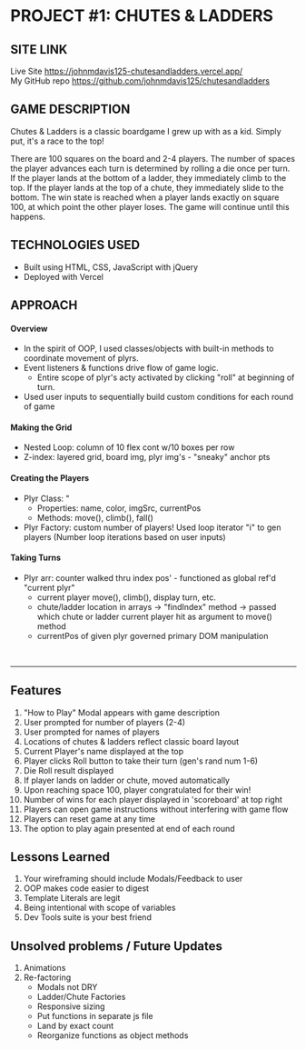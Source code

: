 
# PROJECT #1: CHUTES & LADDERS

## SITE LINK
Live Site
https://johnmdavis125-chutesandladders.vercel.app/
<br>
My GitHub repo
https://github.com/johnmdavis125/chutesandladders

## GAME DESCRIPTION
Chutes & Ladders is a classic boardgame I grew up with as a kid. Simply put, it's a race to the top!

There are 100 squares on the board and 2-4 players. The number of spaces the player advances each turn is determined by rolling a die once per turn. If the player lands at the bottom of a ladder, they immediately climb to the top. If the player lands at the top of a chute, they immediately slide to the bottom. The win state is reached when a player lands exactly on square 100, at which point the other player loses. The game will continue until this 
happens.  

## TECHNOLOGIES USED
- Built using HTML, CSS, JavaScript with jQuery 
- Deployed with Vercel

## APPROACH
#### Overview
- In the spirit of OOP, I used classes/objects with built-in methods to coordinate movement of plyrs.
- Event listeners & functions drive flow of game logic.  
    - Entire scope of plyr's acty activated by clicking "roll" at beginning of turn. 
- Used user inputs to sequentially build custom conditions for each round of game

#### Making the Grid
- Nested Loop: column of 10 flex cont w/10 boxes per row
- Z-index: layered grid, board img, plyr img's - "sneaky" anchor pts

#### Creating the Players
- Plyr Class: "
    - Properties: name, color, imgSrc, currentPos
    - Methods: move(), climb(), fall() 
- Plyr Factory: custom number of players! Used loop iterator "i" to gen players (Number loop iterations based on user inputs)

#### Taking Turns
- Plyr arr: counter walked thru index pos' - functioned as global ref'd "current plyr"
    - current player move(), climb(), display turn, etc. 
    - chute/ladder location in arrays -> "findIndex" method -> passed which chute or ladder current player hit as argument to move() method
    - currentPos of given plyr governed primary DOM manipulation
<br>
<hr>

## Features
1. "How to Play" Modal appears with game description
2. User prompted for number of players (2-4)
3. User prompted for names of players
4. Locations of chutes & ladders reflect classic board layout
5. Current Player's name displayed at the top
6. Player clicks Roll button to take their turn (gen's rand num 1-6)
7. Die Roll result displayed
8. If player lands on ladder or chute, moved automatically
9. Upon reaching space 100, player congratulated for their win!
10. Number of wins for each player displayed in 'scoreboard' at top right
11. Players can open game instructions without interfering with game flow
12. Players can reset game at any time
13. The option to play again presented at end of each round

## Lessons Learned
1. Your wireframing should include Modals/Feedback to user
2. OOP makes code easier to digest
3. Template Literals are legit
4. Being intentional with scope of variables
5. Dev Tools suite is your best friend

## Unsolved problems / Future Updates
1. Animations
2. Re-factoring
    - Modals not DRY
    - Ladder/Chute Factories
    - Responsive sizing
    - Put functions in separate js file
    - Land by exact count
    - Reorganize functions as object methods
